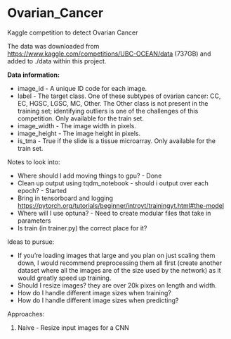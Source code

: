 # Ovarian_Cancer
Kaggle competition to detect Ovarian Cancer

The data was downloaded from https://www.kaggle.com/competitions/UBC-OCEAN/data (737GB) and added to ./data within this project.

**Data information:**
* image_id - A unique ID code for each image.
* label - The target class. One of these subtypes of ovarian cancer: CC, EC, HGSC, LGSC, MC, Other. The Other class is not present in the training set; identifying outliers is one of the challenges of this competition. Only available for the train set.
* image_width - The image width in pixels.
* image_height - The image height in pixels.
* is_tma - True if the slide is a tissue microarray. Only available for the train set.

Notes to look into:
* Where should I add moving things to gpu? - Done
* Clean up output using tqdm_notebook - should i output over each epoch? - Started
* Bring in tensorboard and logging https://pytorch.org/tutorials/beginner/introyt/trainingyt.html#the-model
* Where will I use optuna? - Need to create modular files that take in parameters
* Is train (in trainer.py) the correct place for it?

Ideas to pursue:
* If you’re loading images that large and you plan on just scaling them down, I would recommend preprocessing them all first (create another dataset where all the images are of the size used by the network) as it would greatly speed up training.
* Should I resize images? they are over 20k pixes on length and width.
* How do I handle different image sizes when training? 
* How do I handle different image sizes when predicting?

Approaches:
1. Naive - Resize input images for a CNN